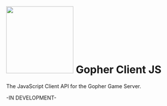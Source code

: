 # <img src="https://raw.githubusercontent.com/hewiefreeman/GopherClientJS/master/JS_Gopher.png" width="180" height="180"> Gopher Client JS
The JavaScript Client API for the Gopher Game Server.

-IN DEVELOPMENT-
